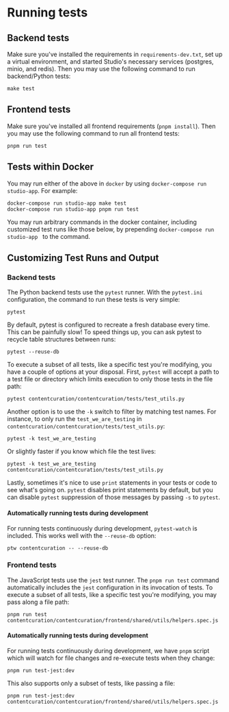 # Running tests

## Backend tests
Make sure you've installed the requirements in `requirements-dev.txt`, set up a virtual environment, and started Studio's necessary services (postgres, minio, and redis). Then you may use the following command to run backend/Python tests:

    make test

## Frontend tests
Make sure you've installed all frontend requirements (`pnpm install`). Then you may use the following command to run all frontend tests:

    pnpm run test

## Tests within Docker
You may run either of the above in `docker` by using `docker-compose run studio-app`. For example:

    docker-compose run studio-app make test
    docker-compose run studio-app pnpm run test

You may run arbitrary commands in the docker container, including customized test runs like those below, by prepending `docker-compose run studio-app ` to the command.

## Customizing Test Runs and Output

### Backend tests

The Python backend tests use the `pytest` runner. With the `pytest.ini` configuration, the command to run these tests is very simple:

    pytest

By default, pytest is configured to recreate a fresh database every time.  This can be painfully slow!  To speed things up, you can ask pytest to recycle table structures between runs:

    pytest --reuse-db

To execute a subset of all tests, like a specific test you're modifying, you have a couple of options at your disposal. First, `pytest` will accept a path to a test file or directory which limits execution to only those tests in the file path:

    pytest contentcuration/contentcuration/tests/test_utils.py

Another option is to use the `-k` switch to filter by matching test names. For instance, to only run the `test_we_are_testing` in `contentcuration/contentcuration/tests/test_utils.py`:

    pytest -k test_we_are_testing

Or slightly faster if you know which file the test lives:

    pytest -k test_we_are_testing contentcuration/contentcuration/tests/test_utils.py

Lastly, sometimes it's nice to use `print` statements in your tests or code to see what's going on. `pytest` disables print statements by default, but you can disable `pytest` suppression of those messages by passing `-s` to `pytest`.

#### Automatically running tests during development
For running tests continuously during development, `pytest-watch` is included. This works well with the `--reuse-db` option:

    ptw contentcuration -- --reuse-db

### Frontend tests
The JavaScript tests use the `jest` test runner. The `pnpm run test` command automatically includes the `jest` configuration in its invocation of tests. To execute a subset of all tests, like a specific test you're modifying, you may pass along a file path:

    pnpm run test contentcuration/contentcuration/frontend/shared/utils/helpers.spec.js

#### Automatically running tests during development
For running tests continuously during development, we have `pnpm` script which will watch for file changes and re-execute tests when they change:

    pnpm run test-jest:dev

This also supports only a subset of tests, like passing a file:

    pnpm run test-jest:dev contentcuration/contentcuration/frontend/shared/utils/helpers.spec.js
